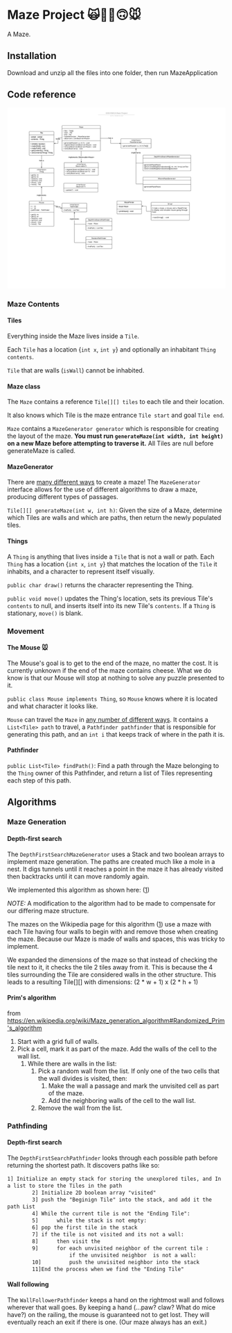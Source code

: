 # Maze Project 🙀🌟👀🙃🐭

A Maze.

## Installation

Download and unzip all the files into one folder, then run MazeApplication

## Code reference

![class diagram](Flowchart.png)

### Maze Contents

#### Tiles

Everything inside the Maze lives inside a `Tile`. 

Each `Tile` has a location {`int x`, `int y`} and optionally an inhabitant `Thing contents`.

`Tile` that are walls (`isWall`) cannot be inhabited.

#### Maze class

The `Maze` contains a reference `Tile[][] tiles` to each tile and their location.

It also knows which Tile is the maze entrance `Tile start` and goal `Tile end`.

`Maze` contains a `MazeGenerator generator` which is responsible for creating the layout of the maze. **You must run `generateMaze(int width, int height)` on a new Maze before attempting to traverse it.** All Tiles are null before generateMaze is called.

#### MazeGenerator

There are [many different ways] to create a maze! The `MazeGenerator` interface allows for the use of different algorithms to draw a maze, producing different types of passages.

`Tile[][] generateMaze(int w, int h)`: Given the size of a Maze, determine which Tiles are walls and which are paths, then return the newly populated tiles.

[many different ways]: http://weblog.jamisbuck.org/2011/2/7/maze-generation-algorithm-recap

#### Things

A `Thing` is anything that lives inside a `Tile` that is not a wall or path. Each `Thing` has a location {`int x`, `int y`} that matches the location of the `Tile` it inhabits, and a character to represent itself visually.

`public char draw()` returns the character representing the Thing.

`public void move()` updates the Thing's location, sets its previous Tile's `contents` to null, and inserts itself into its new Tile's `contents`. If a `Thing` is stationary, `move()` is blank.

### Movement

#### The Mouse 🐭

The Mouse's goal is to get to the end of the maze, no matter the cost. It is currently unknown if the end of the maze contains cheese. What we do know is that our Mouse will stop at nothing to solve any puzzle presented to it.

`public class Mouse implements Thing`, so `Mouse` knows where it is located and what character it looks like.

`Mouse` can travel the `Maze` in [any number of different ways]. It contains a `List<Tile> path` to travel, a `Pathfinder pathfinder` that is responsible for generating this path, and an `int i` that keeps track of where in the path it is.

[any number of different ways]: https://en.wikipedia.org/wiki/Maze_solving_algorithm

#### Pathfinder

`public List<Tile> findPath()`: Find a path through the Maze belonging to the `Thing` owner of this Pathfinder, and return a list of Tiles representing each step of this path.


## Algorithms

### Maze Generation

#### Depth-first search

The `DepthFirstSearchMazeGenerator` uses a Stack and two boolean arrays to implement maze generation. The paths are created much like a mole in a nest. It digs tunnels until it reaches a point in the	maze it has already visited then backtracks until it can move randomly again.

We implemented this algorithm as shown here: ([1])

*NOTE:* A modification to the algorithm had to be made to compensate for our differing maze structure.

The mazes on the Wikipedia page for this algorithm ([1]) use a maze with each Tile having four walls to begin with and remove those when creating the maze. Because our Maze is made of walls and spaces, this was tricky to implement.

We expanded the dimensions of the maze so that instead of checking the tile next to it, it checks the tile 2 tiles away from it. This is because the 4 tiles surrounding the Tile are considered walls in the other structure. This leads to a resulting Tile[][] with dimensions:	(2 * w + 1) x (2 * h + 1)

[1]: https://en.wikipedia.org/wiki/Maze_generation_algorithm#Depth-first_search

#### Prim's algorithm

from https://en.wikipedia.org/wiki/Maze_generation_algorithm#Randomized_Prim's_algorithm

1. Start with a grid full of walls.
1. Pick a cell, mark it as part of the maze. Add the walls of the cell to the wall list.
   1. While there are walls in the list:
      1. Pick a random wall from the list. If only one of the two cells that the wall divides is visited, then:
         1. Make the wall a passage and mark the unvisited cell as part of the maze.
         1. Add the neighboring walls of the cell to the wall list.
      1. Remove the wall from the list.


### Pathfinding

#### Depth-first search

The `DepthFirstSearchPathfinder` looks through each possible path before returning the shortest path. It discovers paths like so:
        
```
1] Initialize an empty stack for storing the unexplored tiles, and In a list to store the Tiles in the path
        2] Initialize 2D boolean array "visited" 
        3] push the "Beginign Tile" into the stack, and add it the path List
        4] While the current tile is not the "Ending Tile":
        5]      while the stack is not empty:
        6] pop the first tile in the stack
        7] if the tile is not visited and its not a wall:
        8]      then visit the 
        9]      for each unvisited neighbor of the current tile :
                    if the unvisited neighbor  is not a wall:
        10]         push the unvisited neighbor into the stack
        11]End the process when we find the "Ending Tile"      
```

#### Wall following

The `WallFollowerPathfinder` keeps a hand on the rightmost wall and follows wherever that wall goes. By keeping a hand (...paw? claw? What do mice have?) on the railing, the mouse is guaranteed not to get lost. They will eventually reach an exit if there is one. (Our maze always has an exit.)
